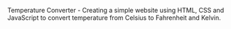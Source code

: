 Temperature Converter - Creating a simple website using HTML, CSS and JavaScript to convert temperature from Celsius to Fahrenheit and Kelvin.
